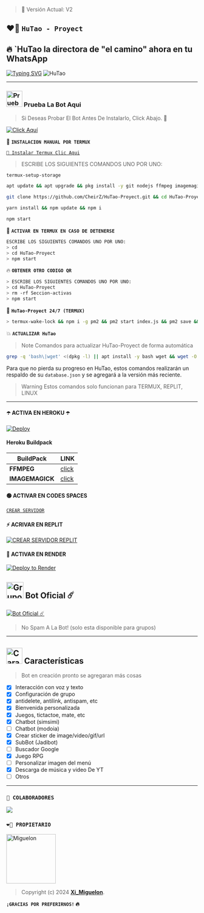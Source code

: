 > 💝 Versión Actual: V2

## ❤️‍🔥 **`HuTao - Proyect`**
## 🔥 **`HuTao la directora de "el camino" ahora en tu WhatsApp**
[![Typing SVG](https://readme-typing-svg.demolab.com?font=Fira+Code&pause=1000&color=FF0000&lines=Bienvenid@+a+mi+repositorio;disfruta+de+HuTao🦋+❤️‍🔥yajuuu🔥)](https://git.io/typing-svg)
![HuTao](https://tinyurl.com/2dc4xt3f)

---

### <img src="https://i.pinimg.com/originals/19/80/6e/19806e91932e6054965fc83b85241270.gif" alt="Prueba La Bot Aqui" width="42" height="42"> Prueba La Bot Aqui

> Si Deseas Probar El Bot Antes De Instalarlo, Click Abajo. 🍟

[![Click Aquí](https://img.shields.io/badge/Grupo-HuTao-25D366?style=for-the-badge&logo=whatsapp&logoColor=white)](https://chat.whatsapp.com/KxHaM2J0NWPDR4RU24OmFw)

🍟 **`INSTALACION MANUAL POR TERMUX`**

[`🚩 Instalar Termux Clic Aqui`](https://www.mediafire.com/file/pqd980pnrqrz7r3/termux-app_v0.118.1+github-debug_arm64-v8a.apk/file)

> ESCRIBE LOS SIGUIENTES COMANDOS UNO POR UNO:

```bash
termux-setup-storage
```
```bash
apt update && apt upgrade && pkg install -y git nodejs ffmpeg imagemagick yarn
```
```bash
git clone https://github.com/CheirZ/HuTao-Proyect.git && cd HuTao-Proyect
```
```bash
yarn install && npm update && npm i
```
```bash
npm start
```

🍟 **`ACTIVAR EN TERMUX EN CASO DE DETENERSE`**
```bash
ESCRIBE LOS SIGUIENTES COMANDOS UNO POR UNO:
> cd 
> cd HuTao-Proyect
> npm start
```

🔥 **`OBTENER OTRO CODIGO QR`**
```bash
> ESCRIBE LOS SIGUIENTES COMANDOS UNO POR UNO:
> cd HuTao-Proyect
> rm -rf Seccion-activas
> npm start
```

🍟 **`HuTao-Proyect 24/7 (TERMUX)`**
```bash
> termux-wake-lock && npm i -g pm2 && pm2 start index.js && pm2 save && pm2 logs 
```

💥 **`ACTUALIZAR HuTao`**
> Note Comandos para actualizar HuTao-Proyect de forma automática
```bash
grep -q 'bash\|wget' <(dpkg -l) || apt install -y bash wget && wget -O - https://raw.githubusercontent.com/CheirZ/HuTao-Proyect/master/update.sh | bash
```
Para que no pierda su progreso en HuTao, estos comandos realizarán un respaldo de su `database.json` y se agregará a la versión más reciente.

> Warning Estos comandos solo funcionan para TERMUX, REPLIT, LINUX

---

#### ☂️ ACTIVA EN HEROKU ☂️
[![Deploy](https://www.herokucdn.com/deploy/button.svg)](https://heroku.com/deploy?template=https://github.com/CheirZ/HuTao-Proyect)

#### Heroku Buildpack
| BuildPack | LINK |
|--------|--------|
| **FFMPEG** |[click](https://github.com/jonathanong/heroku-buildpack-ffmpeg-latest) |
| **IMAGEMAGICK** | [click](https://github.com/DuckyTeam/heroku-buildpack-imagemagick) |

#### 🟢 ACTIVAR EN CODES SPACES 
[`CREAR SERVIDOR`](https://github.com/codespaces/new?skip_quickstart=true&machine=basicLinux32gb&repo=CheirZ/HuTao-Proyect&ref=main&geo=UsEast)

#### ⚡ ACRIVAR EN REPLIT
[![`CREAR SERVIDOR REPLIT`](https://repl.it/badge/github/CheirZ/HuTao-Proyect)](https://repl.it/github/CheirZ/HuTao-Proyect)

#### 🤍 ACTIVAR EN RENDER
[![Deploy to Render](https://render.com/images/deploy-to-render-button.svg)](https://dashboard.render.com/blueprint/new?repo=https%3A%2F%2Fgithub.com%CheirZ%HuTao-Proyect) 

## <img src="https://static.wikia.nocookie.net/nyancat/images/d/d3/Nyan-cat.gif/revision/latest/scale-to-width-down/400?cb=20131231222500&path-prefix=es" alt="Grupo" width="45" height="43"> Bot Oficial ☄️

<a href="https://wa.me/5216566753569?text=!menu"><img alt="Bot Oficial ☄️" src="https://img.shields.io/badge/Bot - Oficial-00FFFF?style=for-the-badge&logo=whatsapp&logoColor=white"/></a>

> No Spam A La Bot! (solo esta disponible para grupos)

---

## <img src="https://i.pinimg.com/originals/73/69/6e/73696e022df7cd5cb3d999c6875361dd.gif" alt="Características" width="42" height="42"> Características

> Bot en creación pronto se agregaran más cosas 

- [x] Interacción con voz y texto
- [x] Configuración de grupo
- [x] antidelete, antilink, antispam, etc
- [x] Bienvenida personalizada
- [x] Juegos, tictactoe, mate, etc
- [x] Chatbot (simsimi)
- [ ] Chatbot (modoia)
- [x] Crear sticker de image/video/gif/url
- [x] SubBot (Jadibot)
- [ ] Buscador Google
- [x] Juego RPG
- [ ] Personalizar imagen del menú
- [x] Descarga de música y video De YT
- [ ] Otros

--- 


### **`🦋 COLABORADORES`**
<a href="https://github.com/CheirZ/Hutao-Proyect/graphs/contributors">
<img src="https://contrib.rocks/image?repo=CheirZ/Hutao-Proyect" /> 
</a>

### **`❤️‍🔥 PROPIETARIO`**
<a
href="https://github.com/CheirZ"><img src="https://github.com/CheirZ.png" width="130" height="130" alt="Miguelon"/></a>

> Copyright (c) 2024 **[Xi_Miguelon](https://whatsapp.com/channel/0029VacDy0R6hENqnTKnG820)**.

**`¡GRACIAS POR PREFERIRNOS!` 🔥**
